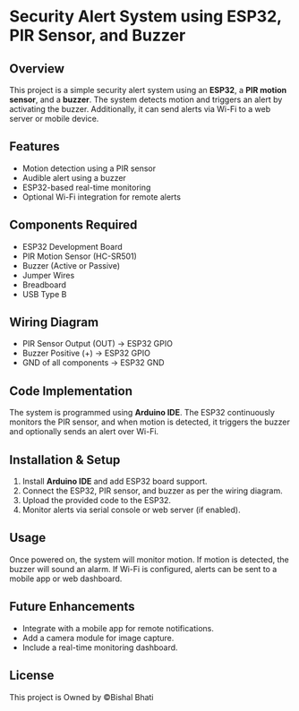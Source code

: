 # Security Alert System using ESP32, PIR Sensor, and Buzzer

## Overview
This project is a simple security alert system using an **ESP32**, a **PIR motion sensor**, and a **buzzer**. The system detects motion and triggers an alert by activating the buzzer. Additionally, it can send alerts via Wi-Fi to a web server or mobile device.

## Features
- Motion detection using a PIR sensor
- Audible alert using a buzzer
- ESP32-based real-time monitoring
- Optional Wi-Fi integration for remote alerts

## Components Required
- ESP32 Development Board
- PIR Motion Sensor (HC-SR501)
- Buzzer (Active or Passive)
- Jumper Wires
- Breadboard
- USB Type B

## Wiring Diagram
- PIR Sensor Output (OUT) → ESP32 GPIO
- Buzzer Positive (+) → ESP32 GPIO
- GND of all components → ESP32 GND

## Code Implementation
The system is programmed using **Arduino IDE**. The ESP32 continuously monitors the PIR sensor, and when motion is detected, it triggers the buzzer and optionally sends an alert over Wi-Fi.

## Installation & Setup
1. Install **Arduino IDE** and add ESP32 board support.
2. Connect the ESP32, PIR sensor, and buzzer as per the wiring diagram.
3. Upload the provided code to the ESP32.
4. Monitor alerts via serial console or web server (if enabled).

## Usage
Once powered on, the system will monitor motion. If motion is detected, the buzzer will sound an alarm. If Wi-Fi is configured, alerts can be sent to a mobile app or web dashboard.

## Future Enhancements
- Integrate with a mobile app for remote notifications.
- Add a camera module for image capture.
- Include a real-time monitoring dashboard.

## License
This project is Owned by ©Bishal Bhati
